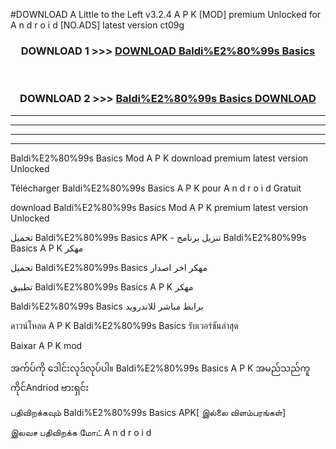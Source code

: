 #DOWNLOAD A Little to the Left v3.2.4 A P K [MOD] premium Unlocked for A n d r o i d [NO.ADS] latest version ct09g 



<div align="center">

<h3>DOWNLOAD 1 >>> <a href="https://getmod1.web.app/?judule=Btd Battles">DOWNLOAD Baldi%E2%80%99s Basics</a></h3><br>

<h3>DOWNLOAD 2 >>> <a href="https://getmod1.web.app/?judule=Btd Battles">Baldi%E2%80%99s Basics DOWNLOAD </a></h3>

</div>


----------------------------------------------------------

----------------------------------------------------------

----------------------------------------------------------

----------------------------------------------------------


Baldi%E2%80%99s Basics Mod A P K download premium latest version Unlocked

Télécharger Baldi%E2%80%99s Basics A P K pour A n d r o i d Gratuit

download Baldi%E2%80%99s Basics Mod A P K premium latest version Unlocked

تحميل Baldi%E2%80%99s Basics APK - تنزيل برنامج Baldi%E2%80%99s Basics A P K مهكر

تحميل Baldi%E2%80%99s Basics مهكر اخر اصدار

تطبيق Baldi%E2%80%99s Basics A P K مهكر

Baldi%E2%80%99s Basics برابط مباشر للاندرويد

ดาวน์โหลด A P K Baldi%E2%80%99s Basics รับเวอร์ชันล่าสุด

Baixar A P K mod

အက်ပ်ကို ဒေါင်းလုဒ်လုပ်ပါ။ Baldi%E2%80%99s Basics A P K အမည်သည်ကူကိုင်Andriod ဗားရှင်း

பதிவிறக்கவும் Baldi%E2%80%99s Basics APK[ இல்லை விளம்பரங்கள்] 
 
இலவச பதிவிறக்க மோட் A n d r o i d



